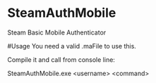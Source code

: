 # SteamAuthMobile
Steam Basic Mobile Authenticator

#Usage
You need a valid .maFile to use this.

Compile it and call from console line: 

SteamAuthMobile.exe \<username\> \<command\>



